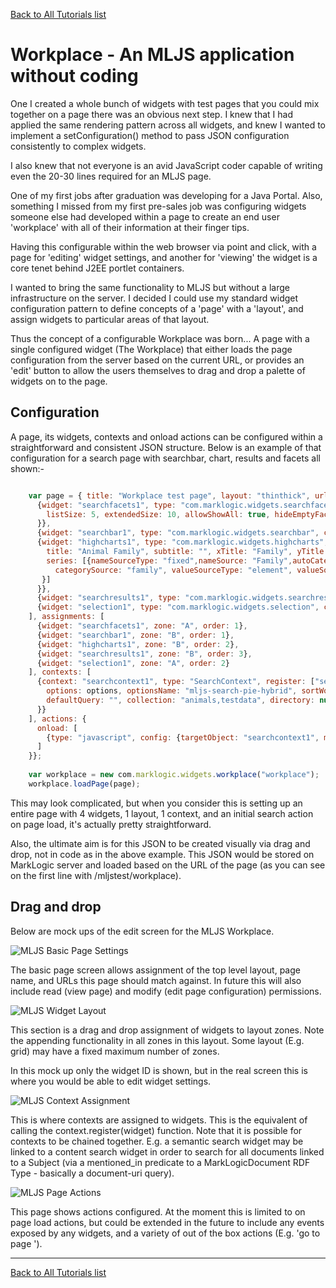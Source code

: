 [Back to All Tutorials list](tutorial-all.html)
# Workplace - An MLJS application without coding

One I created a whole bunch of widgets with test pages that you could mix together on a page there was an obvious next step.
I knew that I had applied the same rendering pattern across all widgets, and knew I wanted to implement a setConfiguration()
method to pass JSON configuration consistently to complex widgets.

I also knew that not everyone is an avid JavaScript coder capable of writing even the 20-30 lines required for an MLJS page.

One of my first jobs after graduation was developing for a Java Portal. Also, something I missed from my first pre-sales job
was configuring widgets someone else had developed within a page to create an end user 'workplace' with all of their information
at their finger tips.

Having this configurable within the web browser via point and click, with a page for 'editing' widget settings, and another for
'viewing' the widget is a core tenet behind J2EE portlet containers.

I wanted to bring the same functionality to MLJS but without a large infrastructure on the server. I decided I could use my
standard widget configuration pattern to define concepts of a 'page' with a 'layout', and assign widgets to particular areas
of that layout.

Thus the concept of a configurable Workplace was born... A page with a single configured widget (The Workplace) that either loads
the page configuration from the server based on the current URL, or provides an 'edit' button to allow the users themselves to 
drag and drop a palette of widgets on to the page.

## Configuration

A page, its widgets, contexts and onload actions can be configured within a straightforward and consistent JSON structure. Below
is an example of that configuration for a search page with searchbar, chart, results and facets all shown:-

```javascript

    var page = { title: "Workplace test page", layout: "thinthick", urls: ["/mljstest/workplace/","/mljstest/workplace","/mljstest/workplace.html"], widgets: [
      {widget: "searchfacets1", type: "com.marklogic.widgets.searchfacets", config: {
        listSize: 5, extendedSize: 10, allowShowAll: true, hideEmptyFacets: true
      }},
      {widget: "searchbar1", type: "com.marklogic.widgets.searchbar", config: {}},
      {widget: "highcharts1", type: "com.marklogic.widgets.highcharts", config: {
        title: "Animal Family", subtitle: "", xTitle: "Family", yTitle: "Count", type: "pie",
        series: [{nameSourceType: "fixed",nameSource: "Family",autoCategories: true,categorySourceType: "facet", 
          categorySource: "family", valueSourceType: "element", valueSource: null, aggregateFunction: "none"
       }]
      }},
      {widget: "searchresults1", type: "com.marklogic.widgets.searchresults", config: {selectionMode: "append"}},
      {widget: "selection1", type: "com.marklogic.widgets.selection", config: {}}
    ], assignments: [
      {widget: "searchfacets1", zone: "A", order: 1},
      {widget: "searchbar1", zone: "B", order: 1},
      {widget: "highcharts1", zone: "B", order: 2},
      {widget: "searchresults1", zone: "B", order: 3},
      {widget: "selection1", zone: "A", order: 2}
    ], contexts: [
      {context: "searchcontext1", type: "SearchContext", register: ["searchfacets1","searchbar1","highcharts1","searchresults1","selection1"], config: {
        options: options, optionsName: "mljs-search-pie-hybrid", sortWord: "sort",
        defaultQuery: "", collection: "animals,testdata", directory: null, transform: null, format: null
      }}
    ], actions: {
      onload: [
        {type: "javascript", config: {targetObject: "searchcontext1", methodName: "doSimpleQuery", parameters: []}}
      ]
    }};
    
    var workplace = new com.marklogic.widgets.workplace("workplace");
    workplace.loadPage(page);
```

This may look complicated, but when you consider this is setting up an entire page with 4 widgets, 1 layout, 1 context, and an initial search action on page
load, it's actually pretty straightforward.

Also, the ultimate aim is for this JSON to be created visually via drag and drop, not in code as in the above example. This JSON would be stored on
MarkLogic server and loaded based on the URL of the page (as you can see on the first line with /mljstest/workplace).

## Drag and drop

Below are mock ups of the edit screen for the MLJS Workplace.

![MLJS Basic Page Settings](./images/mljs-diagrams.007.png "MLJS Basic Page Settings")

The basic page screen allows assignment of the top level layout, page name, and URLs this page should match against. In future this will also include
read (view page) and modify (edit page configuration) permissions.

![MLJS Widget Layout](./images/mljs-diagrams.008.png "MLJS Widget Layout")

This section is a drag and drop assignment of widgets to layout zones. Note the appending functionality in all zones in this layout. Some layout (E.g. grid)
may have a fixed maximum number of zones.

In this mock up only the widget ID is shown, but in the real screen this is where you would be able to edit widget settings.

![MLJS Context Assignment](./images/mljs-diagrams.009.png "MLJS Context Assignment")

This is where contexts are assigned to widgets. This is the equivalent of calling the context.register(widget) function. Note that it is possible
for contexts to be chained together. E.g. a semantic search widget may be linked to a content search widget in order to search for all documents
linked to a Subject (via a mentioned_in predicate to a MarkLogicDocument RDF Type - basically a document-uri query).

![MLJS Page Actions](./images/mljs-diagrams.010.png "MLJS Page Actions")

This page shows actions configured. At the moment this is limited to on page load actions, but could be extended in the future to include
any events exposed by any widgets, and a variety of out of the box actions (E.g. 'go to page <URL>').

- - - -

[Back to All Tutorials list](tutorial-all.html)